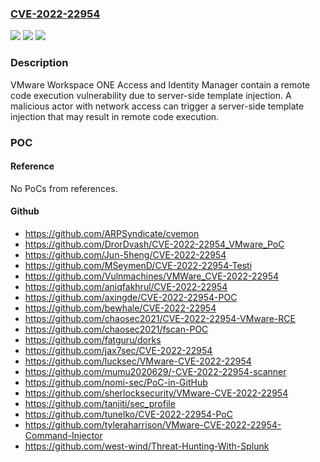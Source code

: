 ### [CVE-2022-22954](https://cve.mitre.org/cgi-bin/cvename.cgi?name=CVE-2022-22954)
![](https://img.shields.io/static/v1?label=Product&message=VMware%20Workspace%20ONE%20Access%20and%20Identity%20Manager&color=blue)
![](https://img.shields.io/static/v1?label=Version&message=n%2Fa&color=blue)
![](https://img.shields.io/static/v1?label=Vulnerability&message=Remote%20code%20execution&color=brighgreen)

### Description

VMware Workspace ONE Access and Identity Manager contain a remote code execution vulnerability due to server-side template injection. A malicious actor with network access can trigger a server-side template injection that may result in remote code execution.

### POC

#### Reference
No PoCs from references.

#### Github
- https://github.com/ARPSyndicate/cvemon
- https://github.com/DrorDvash/CVE-2022-22954_VMware_PoC
- https://github.com/Jun-5heng/CVE-2022-22954
- https://github.com/MSeymenD/CVE-2022-22954-Testi
- https://github.com/Vulnmachines/VMWare_CVE-2022-22954
- https://github.com/aniqfakhrul/CVE-2022-22954
- https://github.com/axingde/CVE-2022-22954-POC
- https://github.com/bewhale/CVE-2022-22954
- https://github.com/chaosec2021/CVE-2022-22954-VMware-RCE
- https://github.com/chaosec2021/fscan-POC
- https://github.com/fatguru/dorks
- https://github.com/jax7sec/CVE-2022-22954
- https://github.com/lucksec/VMware-CVE-2022-22954
- https://github.com/mumu2020629/-CVE-2022-22954-scanner
- https://github.com/nomi-sec/PoC-in-GitHub
- https://github.com/sherlocksecurity/VMware-CVE-2022-22954
- https://github.com/tanjiti/sec_profile
- https://github.com/tunelko/CVE-2022-22954-PoC
- https://github.com/tyleraharrison/VMware-CVE-2022-22954-Command-Injector
- https://github.com/west-wind/Threat-Hunting-With-Splunk

